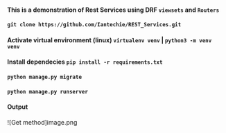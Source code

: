 #### This is a demonstration of Rest Services using DRF `viewsets` and `Routers`

#### `git clone https://github.com/Iantechie/REST_Services.git`

#### Activate virtual environment (linux) `virtualenv venv` | `python3 -m venv venv`

#### Install dependecies `pip install -r requirements.txt`

#### `python manage.py migrate`

#### `python manage.py runserver`

#### Output
![Get method]image.png